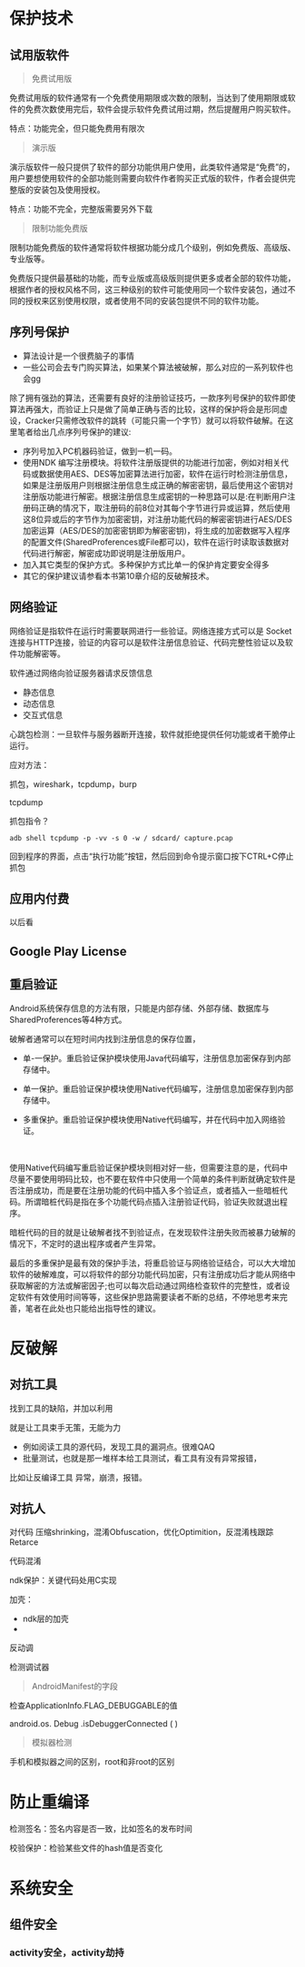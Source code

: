 # 保护技术



## 试用版软件



> 免费试用版

免费试用版的软件通常有一个免费使用期限或次数的限制，当达到了使用期限或软件的免费次数使用完后，软件会提示软件免费试用过期，然后提醒用户购买软件。

特点：功能完全，但只能免费用有限次

> 演示版

演示版软件一般只提供了软件的部分功能供用户使用，此类软件通常是“免费”的，用户要想使用软件的全部功能则需要向软件作者购买正式版的软件，作者会提供完整版的安装包及使用授权。

特点：功能不完全，完整版需要另外下载

> 限制功能免费版

限制功能免费版的软件通常将软件根据功能分成几个级别，例如免费版、高级版、专业版等。

免费版只提供最基础的功能，而专业版或高级版则提供更多或者全部的软件功能，根据作者的授权风格不同，这三种级别的软件可能使用同一个软件安装包，通过不同的授权来区别使用权限，或者使用不同的安装包提供不同的软件功能。







## 序列号保护

- 算法设计是一个很费脑子的事情
- 一些公司会去专门购买算法，如果某个算法被破解，那么对应的一系列软件也会gg

除了拥有强劲的算法，还需要有良好的注册验证技巧，一款序列号保护的软件即使算法再强大，而验证上只是做了简单正确与否的比较，这样的保护将会是形同虚设，Cracker只需修改软件的跳转（可能只需一个字节）就可以将软件破解。在这里笔者给出几点序列号保护的建议:

- 序列号加入PC机器码验证，做到一机一码。
- 使用NDK 编写注册模块。将软件注册版提供的功能进行加密，例如对相关代码或数据使用AES、DES等加密算法进行加密，软件在运行时检测注册信息，如果是注册版用户则根据注册信息生成正确的解密密钥，最后使用这个密钥对注册版功能进行解密。根据注册信息生成密钥的一种思路可以是:在判断用户注册码正确的情况下，取注册码的前8位对其每个字节进行异或运算，然后使用这8位异或后的字节作为加密密钥，对注册功能代码的解密密钥进行AES/DES 加密运算（AES/DES的加密密钥即为解密密钥)，将生成的加密数据写入程序的配置文件(SharedProferences或File都可以)，软件在运行时读取该数据对代码进行解密，解密成功即说明是注册版用户。
- 加入其它类型的保护方式。多种保护方式比单一的保护肯定要安全得多
- 其它的保护建议请参看本书第10章介绍的反破解技术。



## 网络验证

网络验证是指软件在运行时需要联网进行一些验证。网络连接方式可以是 Socket连接与HTTP连接，验证的内容可以是软件注册信息验证、代码完整性验证以及软件功能解密等。

软件通过网络向验证服务器请求反馈信息

- 静态信息
- 动态信息
- 交互式信息



心跳包检测：一旦软件与服务器断开连接，软件就拒绝提供任何功能或者干脆停止运行。



应对方法：

抓包，wireshark，tcpdump，burp



tcpdump

抓包指令？

```
adb shell tcpdump -p -vv -s 0 -w / sdcard/ capture.pcap
```

回到程序的界面，点击“执行功能”按钮，然后回到命令提示窗口按下CTRL+C停止抓包 



## 应用内付费

以后看

## Google Play License



## 重启验证

Android系统保存信息的方法有限，只能是内部存储、外部存储、数据库与SharedProferences等4种方式。

破解者通常可以在短时间内找到注册信息的保存位置， 

- 单-一保护。重启验证保护模块使用Java代码编写，注册信息加密保存到内部存储中。

- 单一保护。重启验证保护模块使用Native代码编写，注册信息加密保存到内部存储中。

- 多重保护。重启验证保护模块使用Native代码编写，并在代码中加入网络验证。

​	

使用Native代码编写重启验证保护模块则相对好一些，但需要注意的是，代码中尽量不要使用明码比较，也不要在软件中只使用一个简单的条件判断就确定软件是否注册成功，而是要在注册功能的代码中插入多个验证点，或者插入一些暗桩代码。所谓暗桩代码是指在多个功能代码点插入注册验证代码，验证失败就退出程序。

暗桩代码的目的就是让破解者找不到验证点，在发现软件注册失败而被暴力破解的情况下，不定时的退出程序或者产生异常。

最后的多重保护是最有效的保护手法，将重启验证与网络验证结合，可以大大增加软件的破解难度，可以将软件的部分功能代码加密，只有注册成功后才能从网络中获取解密的方法或解密因子;也可以每次启动通过网络检查软件的完整性，或者设定软件有效使用时间等等，这些保护思路需要读者不断的总结，不停地思考来完善，笔者在此处也只能给出指导性的建议。

# 反破解



## 对抗工具

找到工具的缺陷，并加以利用

就是让工具束手无策，无能为力

- 例如阅读工具的源代码，发现工具的漏洞点。很难QAQ
- 批量测试，也就是那一堆样本给工具测试，看工具有没有异常报错，



比如让反编译工具 异常，崩溃，报错。



## 对抗人

对代码 压缩shrinking，混淆Obfuscation，优化Optimition，反混淆栈跟踪Retarce

代码混淆

ndk保护：关键代码处用C实现

加壳：

- ndk层的加壳
- 

反动调

检测调试器

> AndroidManifest的字段

检查ApplicationInfo.FLAG_DEBUGGABLE的值

android.os. Debug .isDebuggerConnected ( )

> 模拟器检测

手机和模拟器之间的区别，root和非root的区别



# 防止重编译



检测签名：签名内容是否一致，比如签名的发布时间

校验保护：检验某些文件的hash值是否变化



# 系统安全



## 组件安全

### activity安全，activity劫持